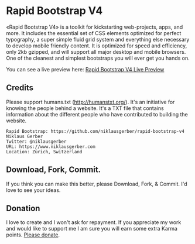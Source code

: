 # Rapid Bootstrap V4
«Rapid Bootstrap V4» is a toolkit for kickstarting web-projects, apps, and more. It includes the essential set of CSS elements optimized for perfect typography, a super simple fluid grid system and everything else necessary to develop mobile friendly content. It is optimized for speed and efficiency, only 2kb gzipped, and will support all major desktop and mobile browsers. One of the cleanest and simplest bootstraps you will ever get you hands on.

You can see a live preview here: <a href='http://clients.niklausgerber.com/rapid-bootstrap-v4/' title='Rapid Bootstrap V4 Live Preview' target='_blank'>Rapid Bootstrap V4 Live Preview</a>

## Credits
Please support humans.txt (http://humanstxt.org/). It's an initiative for knowing the people behind a website. It's a TXT file that contains information about the different people who have contributed to building the website.

	Rapid Bootstrap: https://github.com/niklausgerber/rapid-bootstrap-v4
	Niklaus Gerber
	Twitter: @niklausgerber
	URL: https://www.niklausgerber.com
	Location: Zürich, Switzerland

## Download, Fork, Commit.
If you think you can make this better, please Download, Fork, & Commit. I'd love to see your ideas.

## Donation
I love to create and I won't ask for repayment. If you appreciate my work and would like to support me I am sure you will earn some extra Karma points. <a href="https://www.paypal.me/NiklausGerber" target="_blank" title="Please donate">Please donate</a>.